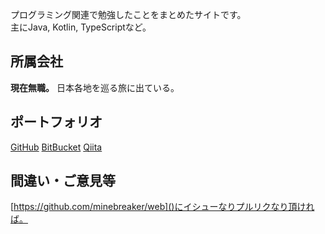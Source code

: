 プログラミング関連で勉強したことをまとめたサイトです。  
主にJava, Kotlin, TypeScriptなど。


## 所属会社

**現在無職。** 日本各地を巡る旅に出ている。


## ポートフォリオ

[GitHub](https://github.com/minebreaker)
[BitBucket](https://bitbucket.org/minebreaker_tf)
[Qiita](https://qiita.com/minebreaker)


## 間違い・ご意見等
[https://github.com/minebreaker/web]()にイシューなりプルリクなり頂ければ。
